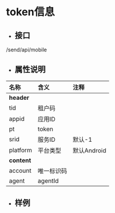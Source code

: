# token信息

* ## 接口

/send/api/mobile

* ## 属性说明

| **名称** | **含义** | **注释** |
| :--- | :--- | :--- |
| **header** |  |  |
| tid | 租户码 |  |
| appid | 应用ID |  |
| pt | token |  |
| srid | 服务ID | 默认-1 |
| platform | 平台类型 | 默认Android |
| **content** |  |  |
| account | 唯一标识码 |  |
| agent | agentId |  |



* ## 样例



